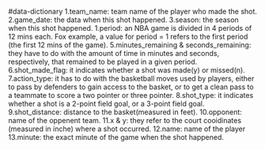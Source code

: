 #data-dictionary
1.team_name: team name of the player who made the shot.
2.game_date: the data when this shot happened.
3.season: the season when this shot happened.
1.period: an NBA game is divided in 4 periods of 12 mins each. Fox example, a value for period = 1 refers to the first period (the first 12 mins of the game).
5.minutes_remaining & seconds_remaining: they have to do with the amount of time in minutes and seconds, respectively, that remained to be played in a given period.
6.shot_made_flag: it indicates whether a shot was made(y) or missed(n).
7.action_type: it has to do with the basketball moves used by players, either to pass by defenders to gain access to the basket, or to get a clean pass to a teammate to score a two pointer or three pointer.
8.shot_type: it indicates whether a shot is a 2-point field goal, or a 3-point field goal.
9.shot_distance: distance to the basket(measured in feet).
10.opponent: name of the oppenent team.
11.x & y: they refer to the court cooidinates (measured in inche) where a shot occurred.
12.name: name of the player
13.minute: the exact minute of the game when the shot happened.
